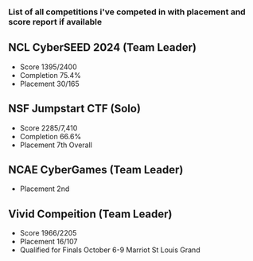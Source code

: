 ### List of all competitions i've competed in with placement and score report if available

## NCL CyberSEED 2024 (Team Leader)
- Score 1395/2400
- Completion 75.4%
- Placement 30/165
## NSF Jumpstart CTF (Solo)
- Score 2285/7,410
- Completion 66.6%
- Placement 7th Overall
## NCAE CyberGames (Team Leader)
- Placement 2nd
## Vivid Compeition (Team Leader)
- Score 1966/2205
- Placement 16/107
- Qualified for Finals October 6-9 Marriot St Louis Grand
